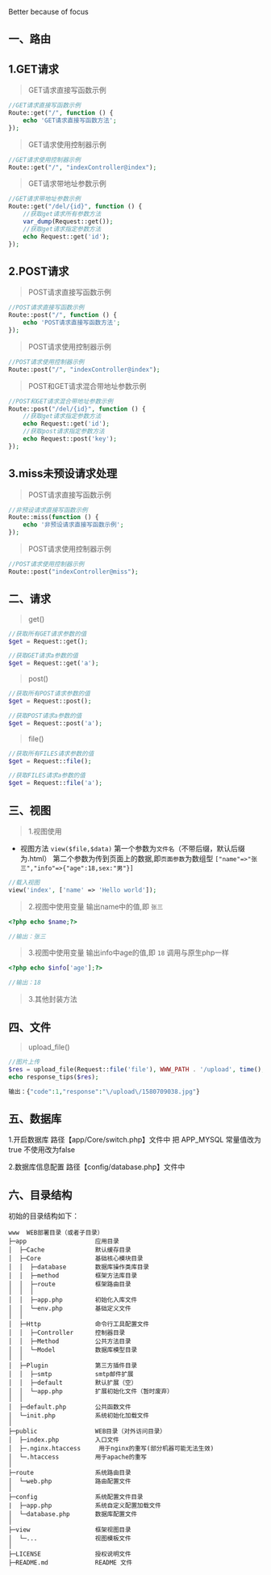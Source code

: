Better because of focus

## 一、路由

## 1.GET请求

> GET请求直接写函数示例
```php
//GET请求直接写函数示例
Route::get("/", function () {
	echo 'GET请求直接写函数方法';
});
```

> GET请求使用控制器示例
```php
//GET请求使用控制器示例
Route::get("/", "indexController@index");
```

> GET请求带地址参数示例
```php
//GET请求带地址参数示例
Route::get("/del/{id}", function () {
    //获取get请求所有参数方法
	var_dump(Request::get());
    //获取get请求指定参数方法
    echo Request::get('id');
});
```

## 2.POST请求

> POST请求直接写函数示例
```php
//POST请求直接写函数示例
Route::post("/", function () {
	echo 'POST请求直接写函数方法';
});
```

> POST请求使用控制器示例
```php
//POST请求使用控制器示例
Route::post("/", "indexController@index");
```

> POST和GET请求混合带地址参数示例
```php
//POST和GET请求混合带地址参数示例
Route::post("/del/{id}", function () {
    //获取get请求指定参数方法
    echo Request::get('id');
    //获取post请求指定参数方法
    echo Request::post('key');
});
```

## 3.miss未预设请求处理

> POST请求直接写函数示例
```php
//非预设请求直接写函数示例
Route::miss(function () {
	echo '非预设请求直接写函数示例';
});
```

> POST请求使用控制器示例
```php
//POST请求使用控制器示例
Route::post("indexController@miss");
```

## 二、请求

> get()

```php
//获取所有GET请求参数的值
$get = Request::get();
```

```php
//获取GET请求a参数的值
$get = Request::get('a');
```

> post()

```php
//获取所有POST请求参数的值
$get = Request::post();
```

```php
//获取POST请求a参数的值
$get = Request::post('a');
```

> file()

```php
//获取所有FILES请求参数的值
$get = Request::file();
```

```php
//获取FILES请求a参数的值
$get = Request::file('a');
```

## 三、视图

> 1.视图使用

- 视图方法 `view($file,$data)` 第一个参数为`文件名`（不带后缀，默认后缀为.html） 第二个参数为传到页面上的数据,即`页面参数`为数组型
`["name"=>"张三","info"=>{"age":18,sex:"男"}]`

```php
//载入视图
view('index', ['name' => 'Hello world']);
```

> 2.视图中使用变量 输出name中的值,即 `张三` 
```php
<?php echo $name;?>

//输出：张三
```

> 3.视图中使用变量 输出info中age的值,即 `18` 调用与原生php一样
```php
<?php echo $info['age'];?>

//输出：18
```

> 3.其他封装方法

## 四、文件

> upload_file()

```php
//图片上传
$res = upload_file(Request::file('file'), WWW_PATH . '/upload', time(), ["jpg", "jpeg"]);
echo response_tips($res);

输出：{"code":1,"response":"\/upload\/1580709038.jpg"}
```

## 五、数据库

1.开启数据库 路径【app/Core/switch.php】文件中 把 APP_MYSQL 常量值改为 true 不使用改为false

2.数据库信息配置 路径【config/database.php】文件中

## 六、目录结构

初始的目录结构如下：

~~~
www  WEB部署目录（或者子目录）
├─app                   应用目录
│  ├─Cache              默认缓存目录
│  ├─Core               基础核心模块目录
│  │  ├─database        数据库操作类库目录
│  │  ├─method          框架方法库目录
│  │  ├─route           框架路由目录
│  │  │
│  │  ├─app.php         初始化入库文件
│  │  └─env.php         基础定义文件
│  │
│  ├─Http               命令行工具配置文件
│  │  ├─Controller      控制器目录
│  │  ├─Method          公共方法目录
│  │  └─Model           数据库模型目录
│  │
│  ├─Plugin             第三方插件目录
│  │  ├─smtp            smtp邮件扩展
│  │  ├─default         默认扩展（空）
│  │  └─app.php         扩展初始化文件（暂时废弃）
│  │
│  ├─default.php        公共函数文件
│  └─init.php           系统初始化加载文件
│
├─public                WEB目录（对外访问目录）
│  ├─index.php          入口文件
│  ├─.nginx.htaccess     用于nginx的重写(部分机器可能无法生效)
│  └─.htaccess          用于apache的重写
│
├─route                 系统路由目录
│  └─web.php            路由配置文件
│
├─config                系统配置文件目录
|  ├─app.php            系统自定义配置加载文件
│  └─database.php       数据库配置文件
│
├─view                  框架视图目录
│  └─...                视图模板文件
│
├─LICENSE               授权说明文件
├─README.md             README 文件
~~~